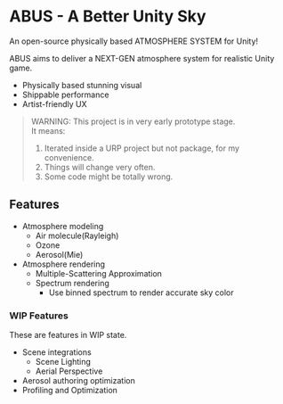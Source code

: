 # ABUS - A Better Unity Sky
An open-source physically based ATMOSPHERE SYSTEM for Unity!

ABUS aims to deliver a NEXT-GEN atmosphere system for realistic Unity game.
- Physically based stunning visual 
- Shippable performance 
- Artist-friendly UX  

> WARNING: This project is in very early prototype stage.   
> It means:  
> 1. Iterated inside a URP project but not package, for my convenience.  
> 2. Things will change very often.  
> 3. Some code might be totally wrong.  

## Features  

- Atmosphere modeling  
  - Air molecule(Rayleigh)  
  - Ozone  
  - Aerosol(Mie)
- Atmosphere rendering
  - Multiple-Scattering Approximation 
  - Spectrum rendering  
    - Use binned spectrum to render accurate sky color

### WIP Features
These are features in WIP state.  

- Scene integrations
  - Scene Lighting
  - Aerial Perspective
- Aerosol authoring optimization
- Profiling and Optimization
